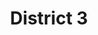 ---
title: District 3
bg_image: images/OaklandPanorama2.jpg
description: District 3
image: images/district-3.png
type: guide
district: "3"
---